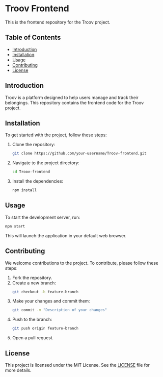 # Troov Frontend

This is the frontend repository for the Troov project.

## Table of Contents

- [Introduction](#introduction)
- [Installation](#installation)
- [Usage](#usage)
- [Contributing](#contributing)
- [License](#license)

## Introduction

Troov is a platform designed to help users manage and track their belongings. This repository contains the frontend code for the Troov project.

## Installation

To get started with the project, follow these steps:

1. Clone the repository:
    ```bash
    git clone https://github.com/your-username/Troov-frontend.git
    ```
2. Navigate to the project directory:
    ```bash
    cd Troov-frontend
    ```
3. Install the dependencies:
    ```bash
    npm install
    ```

## Usage

To start the development server, run:
```bash
npm start
```
This will launch the application in your default web browser.

## Contributing

We welcome contributions to the project. To contribute, please follow these steps:

1. Fork the repository.
2. Create a new branch:
    ```bash
    git checkout -b feature-branch
    ```
3. Make your changes and commit them:
    ```bash
    git commit -m "Description of your changes"
    ```
4. Push to the branch:
    ```bash
    git push origin feature-branch
    ```
5. Open a pull request.

## License

This project is licensed under the MIT License. See the [LICENSE](LICENSE) file for more details.